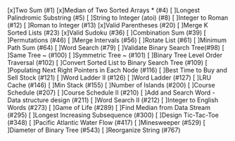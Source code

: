 
[x]Two Sum (#1)
[x]Median of Two Sorted Arrays * (#4)
[ ]Longest Palindromic Substring (#5)
[ ]String to Integer (atoi) (#8)
[ ]Integer to Roman (#12)
[ ]Roman to Integer (#13)
[x]Valid Parentheses (#20)
[ ]Merge K Sorted Lists (#23)
[x]Valid Sudoku (#36)
[ ]Combination Sum (#39)
[ ]Permutations (#46)
[ ]Merge Intervals (#56)
[ ]Rotate List (#61)
[ ]Minimum Path Sum (#64)
[ ]Word Search (#79)
[ ]Validate Binary Search Tree(#98)
[ ]Same Tree ~ (#100)
[ ]Symmetric Tree ~ (#101)
[ ]Binary Tree Level Order Traversal (#102)
[ ]Convert Sorted List to Binary Search Tree (#109)
[ ]Populating Next Right Pointers in Each Node (#116)
[ ]Best Time to Buy and Sell Stock (#121)
[ ]Word Ladder II (#126)
[ ]Word Ladder (#127)
[ ]LRU Cache (#146)
[ ]Min Stack (#155)
[ ]Number of Islands (#200)
[ ]Course Schedule (#207)
[ ]Course Schedule II (#210)
[ ]Add and Search Word - Data structure design (#211)
[ ]Word Search II (#212)
[ ]Integer to English Words (#273)
[ ]Game of Life (#289)
[ ]Find Median from Data Stream (#295)
[ ]Longest Increasing Subsequence (#300)
[ ]Design Tic-Tac-Toe (#348)
[ ]Pacific Atlantic Water Flow (#417)
[ ]Minesweeper (#529)
[ ]Diameter of Binary Tree (#543)
[ ]Reorganize String (#767)
